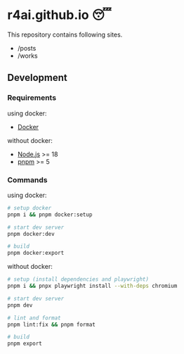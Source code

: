 # r4ai.github.io 😴

This repository contains following sites.

- /posts
- /works

## Development

### Requirements

using docker:

- [Docker](https://www.docker.com/)

without docker:

- [Node.js](https://nodejs.org/en/) >= 18
- [pnpm](https://pnpm.js.org/) >= 5

### Commands

using docker:

```bash
# setup docker
pnpm i && pnpm docker:setup

# start dev server
pnpm docker:dev

# build
pnpm docker:export
```

without docker:

```bash
# setup (install dependencies and playwright)
pnpm i && pnpx playwright install --with-deps chromium

# start dev server
pnpm dev

# lint and format
pnpm lint:fix && pnpm format

# build
pnpm export
```
